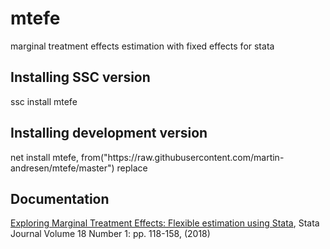 # mtefe
marginal treatment effects estimation with fixed effects for stata

<h2>Installing SSC version</h2>
ssc install mtefe

<h2>Installing development version</h2>
net install mtefe, from("https://raw.githubusercontent.com/martin-andresen/mtefe/master") replace

<h2>Documentation</h2>
<a href="https://www.stata-journal.com/article.html?article=st0516">Exploring Marginal Treatment Effects: Flexible estimation using Stata</a>, Stata Journal Volume 18 Number 1: pp. 118-158, (2018)

